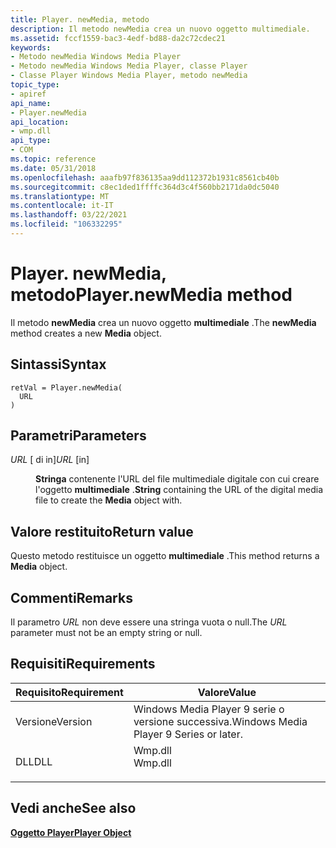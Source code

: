 ```yaml
---
title: Player. newMedia, metodo
description: Il metodo newMedia crea un nuovo oggetto multimediale.
ms.assetid: fccf1559-bac3-4edf-bd88-da2c72cdec21
keywords:
- Metodo newMedia Windows Media Player
- Metodo newMedia Windows Media Player, classe Player
- Classe Player Windows Media Player, metodo newMedia
topic_type:
- apiref
api_name:
- Player.newMedia
api_location:
- wmp.dll
api_type:
- COM
ms.topic: reference
ms.date: 05/31/2018
ms.openlocfilehash: aaafb97f836135aa9dd112372b1931c8561cb40b
ms.sourcegitcommit: c8ec1ded1ffffc364d3c4f560bb2171da0dc5040
ms.translationtype: MT
ms.contentlocale: it-IT
ms.lasthandoff: 03/22/2021
ms.locfileid: "106332295"
---
```

# <a name="playernewmedia-method"></a><span data-ttu-id="194d2-106">Player. newMedia, metodo</span><span class="sxs-lookup"><span data-stu-id="194d2-106">Player.newMedia method</span></span>

<span data-ttu-id="194d2-107">Il metodo **newMedia** crea un nuovo oggetto **multimediale** .</span><span class="sxs-lookup"><span data-stu-id="194d2-107">The **newMedia** method creates a new **Media** object.</span></span>

## <a name="syntax"></a><span data-ttu-id="194d2-108">Sintassi</span><span class="sxs-lookup"><span data-stu-id="194d2-108">Syntax</span></span>


```JScript
retVal = Player.newMedia(
  URL
)
```



## <a name="parameters"></a><span data-ttu-id="194d2-109">Parametri</span><span class="sxs-lookup"><span data-stu-id="194d2-109">Parameters</span></span>

<dl> <dt>

<span data-ttu-id="194d2-110">*URL* \[ di in\]</span><span class="sxs-lookup"><span data-stu-id="194d2-110">*URL* \[in\]</span></span>
</dt> <dd>

<span data-ttu-id="194d2-111">**Stringa** contenente l'URL del file multimediale digitale con cui creare l'oggetto **multimediale** .</span><span class="sxs-lookup"><span data-stu-id="194d2-111">**String** containing the URL of the digital media file to create the **Media** object with.</span></span>

</dd> </dl>

## <a name="return-value"></a><span data-ttu-id="194d2-112">Valore restituito</span><span class="sxs-lookup"><span data-stu-id="194d2-112">Return value</span></span>

<span data-ttu-id="194d2-113">Questo metodo restituisce un oggetto **multimediale** .</span><span class="sxs-lookup"><span data-stu-id="194d2-113">This method returns a **Media** object.</span></span>

## <a name="remarks"></a><span data-ttu-id="194d2-114">Commenti</span><span class="sxs-lookup"><span data-stu-id="194d2-114">Remarks</span></span>

<span data-ttu-id="194d2-115">Il parametro *URL* non deve essere una stringa vuota o null.</span><span class="sxs-lookup"><span data-stu-id="194d2-115">The *URL* parameter must not be an empty string or null.</span></span>

## <a name="requirements"></a><span data-ttu-id="194d2-116">Requisiti</span><span class="sxs-lookup"><span data-stu-id="194d2-116">Requirements</span></span>



| <span data-ttu-id="194d2-117">Requisito</span><span class="sxs-lookup"><span data-stu-id="194d2-117">Requirement</span></span> | <span data-ttu-id="194d2-118">Valore</span><span class="sxs-lookup"><span data-stu-id="194d2-118">Value</span></span> |
|--------------------|------------------------------------------------------------------------------------|
| <span data-ttu-id="194d2-119">Versione</span><span class="sxs-lookup"><span data-stu-id="194d2-119">Version</span></span><br/> | <span data-ttu-id="194d2-120">Windows Media Player 9 serie o versione successiva.</span><span class="sxs-lookup"><span data-stu-id="194d2-120">Windows Media Player 9 Series or later.</span></span><br/>                                 |
| <span data-ttu-id="194d2-121">DLL</span><span class="sxs-lookup"><span data-stu-id="194d2-121">DLL</span></span><br/>     | <dl> <span data-ttu-id="194d2-122"><dt>Wmp.dll</dt></span><span class="sxs-lookup"><span data-stu-id="194d2-122"><dt>Wmp.dll</dt></span></span> </dl> |



## <a name="see-also"></a><span data-ttu-id="194d2-123">Vedi anche</span><span class="sxs-lookup"><span data-stu-id="194d2-123">See also</span></span>

<dl> <dt>

[<span data-ttu-id="194d2-124">**Oggetto Player**</span><span class="sxs-lookup"><span data-stu-id="194d2-124">**Player Object**</span></span>](player-object.md)
</dt> </dl>

 

 





